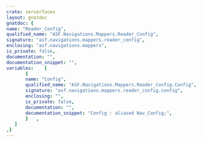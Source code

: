 ```yaml
---
crate: serverfaces
layout: gnatdoc
gnatdoc: {
name: "Reader_Config",
qualified_name: "ASF.Navigations.Mappers.Reader_Config",
signature: "asf.navigations.mappers.reader_config",
enclosing: "asf.navigations.mappers",
is_private: false,
documentation: "",
documentation_snippet: "",
variables:    [
       {
       name: "Config",
       qualified_name: "ASF.Navigations.Mappers.Reader_Config.Config",
       signature: "asf.navigations.mappers.reader_config.config",
       enclosing: "",
       is_private: false,
       documentation: "",
       documentation_snippet: "Config : aliased Nav_Config;",
       }   ,
   ]
,}
---
```

